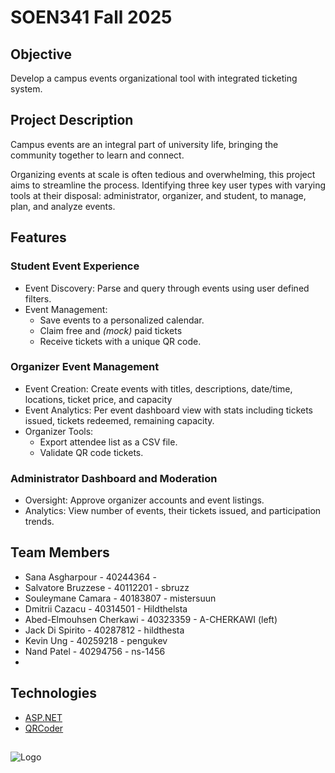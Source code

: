 
# SOEN341 Fall 2025

## Objective
Develop a campus events organizational tool with integrated ticketing system.
## Project Description
Campus events are an integral part of university life, bringing the community together to learn and connect. 

Organizing events at scale is often tedious and overwhelming, this project aims to streamline the process. Identifying three key user types with varying tools at their disposal: administrator, organizer, and student, to manage, plan, and analyze events.

## Features
### Student Event Experience
- Event Discovery: Parse and query through events using user defined filters.
- Event Management:
  - Save events to a personalized calendar.
  - Claim free and *(mock)* paid tickets
  - Receive tickets with a unique QR code.
### Organizer Event Management
- Event Creation: Create events with titles, descriptions, date/time, locations, ticket price, and capacity
- Event Analytics: Per event dashboard view with stats including tickets issued, tickets redeemed, remaining capacity.
- Organizer Tools:
  - Export attendee list as a CSV file.
  - Validate QR code tickets.
### Administrator Dashboard and Moderation
- Oversight: Approve organizer accounts and event listings.
- Analytics: View number of events, their tickets issued, and participation trends.

## Team Members
- Sana Asgharpour          - 40244364 -
- Salvatore Bruzzese       - 40112201 - sbruzz
- Souleymane Camara        - 40183807 - mistersuun
- Dmitrii Cazacu           - 40314501 - Hildthelsta
- Abed-Elmouhsen Cherkawi  - 40323359 - A-CHERKAWI (left)
- Jack Di Spirito          - 40287812 - hildthesta
- Kevin Ung                - 40259218 - pengukev
- Nand Patel               - 40294756 - ns-1456
- 
## Technologies
- [ASP.NET](https://dotnet.microsoft.com/en-us/apps/aspnet)
- [QRCoder](https://github.com/codebude/QRCoder)

## 


![Logo](https://upload.wikimedia.org/wikipedia/fr/9/97/Universit%C3%A9_Concordia_%28logo%29.svg)


